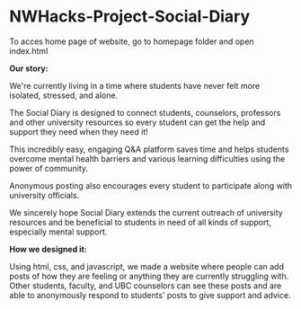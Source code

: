 # NWHacks-Project-Social-Diary

To acces home page of website, go to homepage folder and open index.html


**Our story:** 

We're currently living in a time where students have never felt more isolated, stressed, and alone.

The Social Diary is designed to connect students, counselors, professors and other university resources so every student can get the help and support they need when they need it! 

This incredibly easy, engaging Q&A platform saves time and helps students overcome mental health barriers and various learning difficulties using the power of community. 

Anonymous posting also encourages every student to participate along with university officials.

We sincerely hope Social Diary extends the current outreach of university resources and be beneficial to students in need of all kinds of support, especially mental support. 


**How we designed it:**

Using html, css, and javascript, we made a website where people can add posts of how they are feeling or anything they are currently struggling with. Other students, faculty, and UBC counselors can see these posts and are able to anonymously respond to students’ posts to give support and advice.
